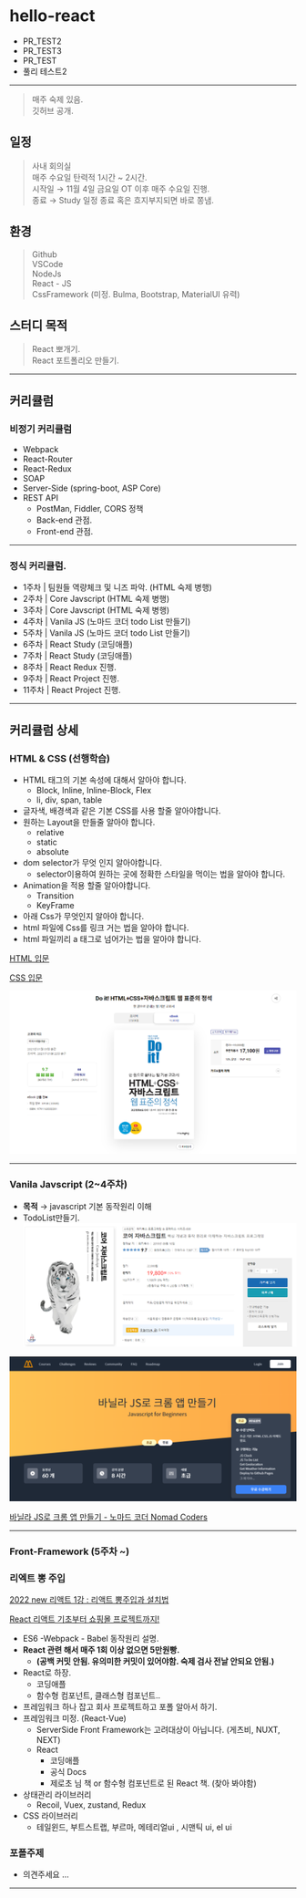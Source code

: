 # hello-react

-   PR_TEST2
-   PR_TEST3
-   PR_TEST
-   풀리 테스트2

---

> 매주 숙제 있음.  
> 깃허브 공개.

## 일정

> 사내 회의실  
> 매주 수요일 탄력적 1시간 ~ 2시간.  
> 시작일 → 11월 4일 금요일 OT 이후 매주 수요일 진행.  
> 종료 → Study 일정 종료 혹은 흐지부지되면 바로 쫑냄.

## 환경

> Github  
> VSCode  
> NodeJs  
> React - JS  
> CssFramework (미정. Bulma, Bootstrap, MaterialUI 유력)

## 스터디 목적

> React 뽀개기.  
> React 포트폴리오 만들기.

---

## 커리큘럼

### 비정기 커리큘럼

-   Webpack
-   React-Router
-   React-Redux
-   SOAP
-   Server-Side (spring-boot, ASP Core)
-   REST API
    -   PostMan, Fiddler, CORS 정책
    -   Back-end 관점.
    -   Front-end 관점.

---

### 정식 커리큘럼.

-   1주차 | 팀원들 역량체크 및 니즈 파악. (HTML 숙제 병행)
-   2주차 | Core Javscript (HTML 숙제 병행)
-   3주차 | Core Javscript (HTML 숙제 병행)
-   4주차 | Vanila JS (노마드 코더 todo List 만들기)
-   5주차 | Vanila JS (노마드 코더 todo List 만들기)
-   6주차 | React Study (코딩애플)
-   7주차 | React Study (코딩애플)
-   8주차 | React Redux 진행.
-   9주차 | React Project 진행.
-   11주차 | React Project 진행.

---

## 커리큘럼 상세

### HTML & CSS (선행학습)

-   HTML 태그의 기본 속성에 대해서 알아야 합니다.
    -   Block, Inline, Inline-Block, Flex
    -   li, div, span, table
-   글자색, 배경색과 같은 기본 CSS를 사용 할줄 알아야합니다.
-   원하는 Layout을 만들줄 알아야 합니다.
    -   relative
    -   static
    -   absolute
-   dom selector가 무엇 인지 알아야합니다.
    -   selector이용하여 원하는 곳에 정확한 스타일을 먹이는 법을 알아야 합니다.
-   Animation을 적용 할줄 알아야합니다.
    -   Transition
    -   KeyFrame
-   아래 Css가 무엇인지 알아야 합니다.
-   html 파일에 Css를 링크 거는 법을 알아야 합니다.
-   html 파일끼리 a 태그로 넘어가는 법을 알아야 합니다.

[HTML 입문](https://ofcourse.kr/html-course/HTML-%EC%9E%85%EB%AC%B8)

[CSS 입문](https://ofcourse.kr/css-course/CSS-%EC%9E%85%EB%AC%B8)

![Untitled](/0_asset/Untitled.png)

---

### Vanila Javscript (2~4주차)

-   **목적** → javascript 기본 동작원리 이해
-   TodoList만들기.
    ![Untitled](/0_asset/Untitled%201.png)

![Untitled](/0_asset/Untitled%202.png)

[바닐라 JS로 크롬 앱 만들기 - 노마드 코더 Nomad Coders](https://nomadcoders.co/javascript-for-beginners)

---

### Front-Framework (5주차 ~)

### 리엑트 뽕 주입

[2022 new 리액트 1강 : 리액트 뽕주입과 설치법](https://www.youtube.com/watch?v=00yJy7W0DQE)

[React 리액트 기초부터 쇼핑몰 프로젝트까지!](https://codingapple.com/course/react-basic/)

-   ES6 -Webpack - Babel 동작원리 설명.
-   **React 관련 해서 매주 1회 이상 없으면 5만원빵.**
    -   **(공백 커밋 안됨. 유의미한 커밋이 있어야함. 숙제 검사 전날 안되요 안됨.)**
-   React로 하장.
    -   코딩애플
    -   함수형 컴포넌트, 클래스형 컴포넌트..
-   프레임워크 하나 잡고 회사 프로젝트하고 포폴 알아서 하기.
-   프레임워크 미정. (React-Vue)
    -   ServerSide Front Framework는 고려대상이 아닙니다. (게츠비, NUXT, NEXT)
    -   React
        -   코딩애플
        -   공식 Docs
        -   제로초 님 책 or 함수형 컴포넌트로 된 React 책. (찾아 봐야함)
-   상태관리 라이브러리
    -   Recoil, Vuex, zustand, Redux
-   CSS 라이브러리
    -   테일윈드, 부트스트랩, 부르마, 메테리얼ui , 시맨틱 ui, el ui

### 포폴주제

-   의견주세요 …

---

